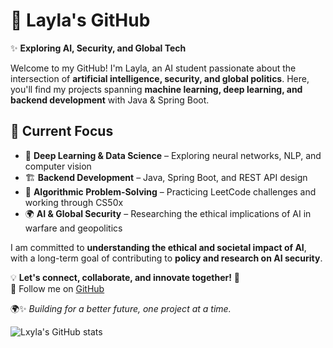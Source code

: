 # 🚀 Layla's GitHub  

✨ **Exploring AI, Security, and Global Tech**  

Welcome to my GitHub! I'm Layla, an AI student passionate about the intersection of **artificial intelligence, security, and global politics**. Here, you'll find my projects spanning **machine learning, deep learning, and backend development** with Java & Spring Boot.  

## 📌 Current Focus  
- 🤖 **Deep Learning & Data Science** – Exploring neural networks, NLP, and computer vision  
- 🏗 **Backend Development** – Java, Spring Boot, and REST API design  
- 🔢 **Algorithmic Problem-Solving** – Practicing LeetCode challenges and working through CS50x  
- 🌍 **AI & Global Security** – Researching the ethical implications of AI in warfare and geopolitics  

I am committed to **understanding the ethical and societal impact of AI**, with a long-term goal of contributing to **policy and research on AI security**.  

💡 **Let's connect, collaborate, and innovate together!** 🚀  
🔗 Follow me on [GitHub](https://github.com/yourusername)  

🌍✨ *Building for a better future, one project at a time.*  


![Lxyla's GitHub stats](https://github-readme-stats.vercel.app/api?username=lxyla&show_icons=true&theme=radical)
